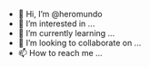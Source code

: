 - 👋 Hi, I’m @heromundo
- 👀 I’m interested in ...
- 🌱 I’m currently learning ...
- 💞️ I’m looking to collaborate on ...
- 📫 How to reach me ...

<!---
heromundo/heromundo is a ✨ special ✨ repository because its `README.md` (this file) appears on your GitHub profile.
You can click the Preview link to take a look at your changes.
--->
